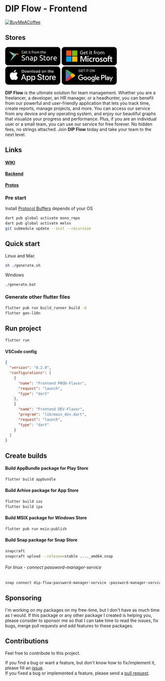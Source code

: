 # DIP Flow - Frontend

[![BuyMeACoffee][buy_me_a_coffee_badge]][buy_me_a_coffee]

## Stores

[![Snap Store](docs/snap_store.png)](https://snapcraft.io/todo)
[![Microsoft Store](docs/microsoft_store.png)](https://www.microsoft.com/store/apps/todo)
[![App Store](docs/app_store.png)](https://itunes.apple.com/app/todo)
[![Google Play](docs/google_play.png)](https://play.google.com/store/apps/details?id=todo)

**DIP Flow** is the ultimate solution for team management. Whether you are a freelancer, a developer, an HR manager, or a headhunter, you can benefit from our powerful and user-friendly application that lets you track time, create reports, manage projects, and more. You can access our service from any device and any operating system, and enjoy our beautiful graphs that visualize your progress and performance. Plus, if you are an individual user or a small team, you can use our service for free forever. No hidden fees, no strings attached. Join **DIP Flow** today and take your team to the next level.

## Links

#### [WIKI](https://github.com/dip-develop/dip-flow)

#### [Backend](https://github.com/dip-develop/dip-flow-backend)

#### [Protos](https://github.com/dip-develop/dip-flow-protos)

### Pre start

Install [Protocol Buffers](https://github.com/protocolbuffers/protobuf/releases) depends of your OS

```bash
dart pub global activate mono_repo
dart pub global activate melos
git submodule update --init --recursive
```

## Quick start

Linux and Mac

```bash
sh ./generate.sh
```

Windows

```bash
./generate.bat
```

### Generate other flutter files

```bash
flutter pub run build_runner build -d
flutter gen-l10n
```

## Run project

```bash
flutter run
```

#### VSCode config

```json
{
  "version": "0.2.0",
  "configurations": [
    {
      "name": "Frontend PROD-Flavor",
      "request": "launch",
      "type": "dart"
    },
    {
      "name": "Frontend DEV-Flavor",
      "program": "lib/main_dev.dart",
      "request": "launch",
      "type": "dart"
    }
  ]
}
```

## Create builds

#### Build AppBundle package for Play Store

```bash
flutter build appbundle
```

#### Build Arhive package for App Store

```bash
flutter build ios
flutter build ipa
```

#### Build MSIX package for Windows Store

```bash
flutter pub run msix:publish
```

#### Build Snap package for Snap Store

```bash
snapcraft
snapcraft upload --release=stable ...._amd64.snap
```

###### For linux - connect password-manager-service

```bash
snap connect dip-flow:password-manager-service :password-manager-service
```

## Sponsoring

I'm working on my packages on my free-time, but I don't have as much time as I would. If this package or any other package I created is helping you, please consider to sponsor me so that I can take time to read the issues, fix bugs, merge pull requests and add features to these packages.

## Contributions

Feel free to contribute to this project.

If you find a bug or want a feature, but don't know how to fix/implement it, please fill an [issue][issue].  
If you fixed a bug or implemented a feature, please send a [pull request][pr].

<!-- Links -->

[buy_me_a_coffee]: https://buymeacoffee.com/dip.dev
[buy_me_a_coffee_badge]: https://img.buymeacoffee.com/button-api/?text=Donate&emoji=&slug=dip.dev&button_colour=29b6f6&font_colour=000000&font_family=Cookie&outline_colour=000000&coffee_colour=FFDD00
[issue]: https://github.com/dip-develop/dip-flow-frontend/issues
[pr]: https://github.com/dip-develop/dip-flow-frontend/pulls
